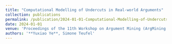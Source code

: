 ```yaml
---
title: "Computational Modelling of Undercuts in Real-world Arguments"
collection: publications
permalink: /publication/2024-01-01-Computational-Modelling-of-Undercuts-in-Real-world-Arguments
date: 2024-01-01
venue: 'Proceedings of the 11th Workshop on Argument Mining (ArgMining 2024)'
authors: '**Yuxiao Ye**, Simone Teufel'
---
```

